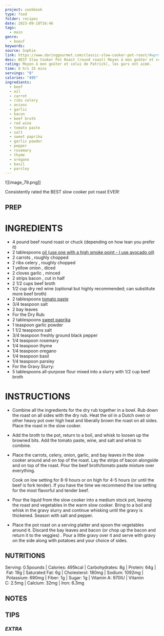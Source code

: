 ```yaml
---
project: cookbook
type: food
folder: recipes
date: 2023-09-18T16:46
tags:
  - main
genre:
  - boeuf
keywords: 
source: Sophie
link: https://www.daringgourmet.com/classic-slow-cooker-pot-roast/#wprm-recipe-container-42173
desc: BEST Slow Cooker Pot Roast (round roast) Moyen à mon goûter et celui de Patrick), les gars ont aimé.
rating: Moyen à mon goûter et celui de Patrick), les gars ont aimé.
time: 8 hrs 25 mins
servings: "8"
calories: "495"
ingredients:
  - beef
  - oil
  - carrot
  - ribs celery
  - onions
  - garlic
  - bacon
  - beef broth
  - red wine
  - tomato paste
  - salt
  - sweet paprika
  - garlic powder
  - pepper
  - rosemary
  - thyme
  - oregano
  - basil
  - parsley
---
```


![[image_79.png]]

Consistently rated the BEST slow cooker pot roast EVER!

## PREP


# INGREDIENTS

- 4 pound beef round roast or chuck (depending on how lean you prefer it)
- 2 tablespoons [oil (use one with a high smoke point - I use avocado oil)](https://www.amazon.com/gp/product/B00RBTKRA6?ie=UTF8&tag=thedargou09-20&camp=1789&linkCode=xm2&creativeASIN=B00RBTKRA6&th=1)
- 2 carrots , roughly chopped
- 2 ribs celery , roughly chopped
- 1 yellow onion , diced
- 2 cloves garlic , minced
- 2 strips bacon , cut in half
- 2 1/2 cups beef broth
- 1/2 cup dry red wine (optional but highly recommended; can substitute more beef broth)
- 2 tablespoons [tomato paste](https://www.amazon.com/gp/product/B01GGWB6RG?ie=UTF8&tag=thedargou09-20&camp=1789&linkCode=xm2&creativeASIN=B01GGWB6RG)
- 3/4 teaspoon salt
- 2 bay leaves
- For the Dry Rub:
- 2 tablespoons [sweet paprika](https://www.amazon.com/gp/product/B00WU1OCWO?ie=UTF8&tag=thedargou09-20&camp=1789&linkCode=xm2&creativeASIN=B00WU1OCWO)
- 1 teaspoon garlic powder
- 1 1/2 teaspoons salt
- 3/4 teaspoon freshly ground black pepper
- 1/4 teaspoon rosemary
- 1/4 teaspoon thyme
- 1/4 teaspoon oregano
- 1/4 teaspoon basil
- 1/4 teaspoon parsley
- For the Gravy Slurry:
- 5 tablespoons all-purpose flour mixed into a slurry with 1/2 cup beef broth



# INSTRUCTIONS

- Combine all the ingredients for the dry rub together in a bowl. Rub down the roast on all sides with the dry rub. Heat the oil in a Dutch oven or other heavy pot over high heat and liberally brown the roast on all sides. Place the roast in the slow cooker.
    
- Add the broth to the pot, return to a boil, and whisk to loosen up the browned bits. Add the tomato paste, wine, and salt and whisk to combine.
    
- Place the carrots, celery, onion, garlic, and bay leaves in the slow cooker around and on top of the roast. Lay the strips of bacon alongside and on top of the roast. Pour the beef broth/tomato paste mixture over everything.
    
    Cook on low setting for 8-9 hours or on high for 4-5 hours (or until the beef is fork tender). If you have the time we recommend the low setting for the most flavorful and tender beef.
    
- Pour the liquid from the slow cooker into a medium stock pot, leaving the roast and vegetables in the warm slow cooker. Bring to a boil and whisk in the gravy slurry and continue whisking until the gravy is thickened. Season with salt and pepper.
    
- Place the pot roast on a serving platter and spoon the vegetables around it. Discard the bay leaves and bacon (or chop up the bacon and return it to the veggies) . Pour a little gravy over it and serve with gravy on the side along with potatoes and your choice of sides.

## NUTRITIONS

Serving: 0.5pounds | Calories: 495kcal | Carbohydrates: 8g | Protein: 64g | Fat: 19g | Saturated Fat: 6g | Cholesterol: 180mg | Sodium: 1092mg | Potassium: 690mg | Fiber: 1g | Sugar: 1g | Vitamin A: 970IU | Vitamin C: 2.5mg | Calcium: 32mg | Iron: 6.3mg


## NOTES



## TIPS



### *EXTRA*



